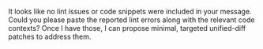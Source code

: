 It looks like no lint issues or code snippets were included in your message. Could you please paste the reported lint errors along with the relevant code contexts? Once I have those, I can propose minimal, targeted unified-diff patches to address them.